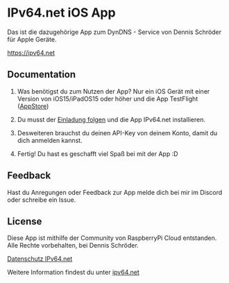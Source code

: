 
# IPv64.net iOS App

Das ist die dazugehörige App zum DynDNS - Service von Dennis Schröder für Apple Geräte.

https://ipv64.net


## Documentation

1. Was benötigst du zum Nutzen der App?
Nur ein iOS Gerät mit einer Version von iOS15/iPadOS15 oder höher und die App TestFlight ([AppStore][1])

2. Du musst der [Einladung folgen][2] und die App IPv64.net installieren.

3. Desweiteren brauchst du deinen API-Key von deinem Konto, damit du dich anmelden kannst.

4. Fertig! Du hast es geschafft viel Spaß bei mit der App :D 


[1]: "" "TestFlight"
[2]: "https://testflight.apple.com/join/DdBc50Kl" "IPv64.net TestFlight Beta"
## Feedback

Hast du Anregungen oder Feedback zur App melde dich bei mir im Discord oder schreibe ein Issue.


## License

Diese App ist mithilfe der Community von RaspberryPi Cloud entstanden. 
Alle Rechte vorbehalten, bei Dennis Schröder.

[Datenschutz IPv64.net][1]

Weitere Information findest du unter [ipv64.net][2]

[1]: "https://ipv64.net/datenschutz.php" "Datenschutz"
[2]: "https://ipv64.net"
